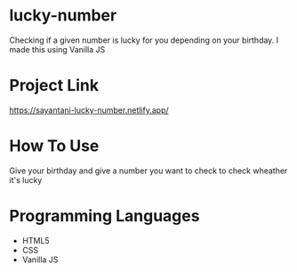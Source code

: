 # lucky-number

Checking if a given number is lucky for you depending on your birthday. I made this using Vanilla JS

# Project Link
https://sayantani-lucky-number.netlify.app/

# How To Use

Give your birthday and give a number you want to check to check wheather it's lucky

# Programming Languages

* HTML5
* CSS
* Vanilla JS
